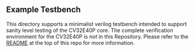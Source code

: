 ## Example Testbench

This directory supports a minimalist verilog testbench intended to support
sanity level testing of the CV32E40P core.  The complete verification
environment for the CV32E40P is _not_ in this Repository.  Please refer to the
[README](https://github.com/openhwgroup/cv32e40p/edit/master/README.md) at the
top of this repo for more information.
